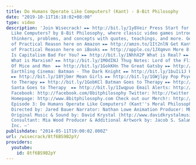 ```yaml
---
title: Do Humans Operate Like Computers? (Kant) - 8-Bit Philosophy
date: "2019-10-11T16:18:02+08:00"
type: video
description: 'Join Wisecrack! ►► http://bit.ly/1y8Veir Press Start for Do Humans Operate
  Like Computers? by 8-Bit Philosophy, where classic video games introduce famous
  thinkers, problems, and concepts with quotes, teachings, and more. Get Kant: Critique
  of Practical Reason here on Amazon ►► http://amzn.to/1It2nlN Get Kant: Critique
  of Practical Reason here on iBooks ►► http://apple.co/1JXqmvn More 8-Bit Philosophy:
  Is Capitalism Bad For You? ►► http://bit.ly/1NhhX2P What is Real? ►► http://bit.ly/1HHC9g1
  What is Marxism? ►► http://bit.ly/1M0dINJ Thug Notes: Lord of the Flies ►► http://bit.ly/19RhTe0
  Of Mice and Men  ►► http://bit.ly/1GokKHn The Great Gatsby ►► http://bit.ly/1BoYKqs
  Earthling Cinema: Batman - The Dark Knight ►► http://bit.ly/1buIi1J Pulp Fiction
  ►► http://bit.ly/18Yjbmr Mean Girls ►► http://bit.ly/1GWjlpy Pop Psych: Mario Goes
  to Therapy ►► http://bit.ly/1GobKCl Batman Goes to Therapy ►► http://bit.ly/1xhmXCy
  Santa Goes to Therapy  ►► http://bit.ly/1Iwqpuo Email Alerts: http://eepurl.com/3l8qH
  Facebook: http://facebook.com/8bitphilosophy Twitter: http://twitter.com/8bitphilosophy
  Homepage: http://www.8bitphilosophy.com Check out our Merch!: http://www.wisecrack.co/store
  Episode 3: Do Humans Operate Like Computers? (Kant''s Moral Philosophy Written &
  Directed by: Jared Bauer Narrator: Nathan Lowe Animation Producer: MB X. McClain
  Original Music & Sound by: David Krystal (http://www.davidkrystalmusic.com) Academic
  Consultant: Mia Wood Producer & Additional Artwork by: Jacob S. Salamon © 2014 Wisecrack,
  Inc. –'
publishdate: "2014-05-11T19:00:02.000Z"
url: /wisecrack/8tf6BS9B2pY/
providers:
  youtube:
    id: 8tf6BS9B2pY
---
```

